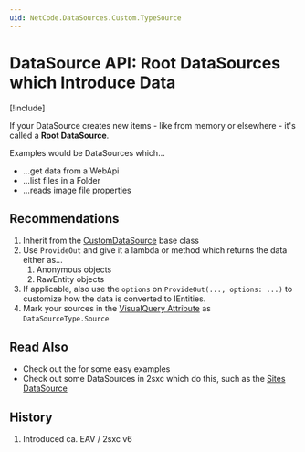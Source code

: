 ```yaml
---
uid: NetCode.DataSources.Custom.TypeSource
---
```


# DataSource API: Root DataSources which Introduce Data

[!include[](~/pages/basics/stack/_shared-float-summary.md)]
<style> .context-box-summary .datasource-custom { visibility: visible; } </style>

If your DataSource creates new items - like from memory or elsewhere - it's called a **Root DataSource**.

Examples would be DataSources which...

* ...get data from a WebApi
* ...list files in a Folder
* ...reads image file properties

## Recommendations

1. Inherit from the [CustomDataSource](xref:ToSic.Eav.DataSource.CustomDataSource) base class
1. Use `ProvideOut` and give it a lambda or method which returns the data either as...
    1. Anonymous objects
    1. RawEntity objects
1. If applicable, also use the `options` on `ProvideOut(..., options: ...)` to customize how the data is converted to IEntities.
1. Mark your sources in the [VisualQuery Attribute](xref:NetCode.DataSources.Custom.VisualQueryAttribute) as `DataSourceType.Source`

## Read Also

* Check out the [](xref:Tut.DynamicDataSources) for some easy examples
* Check out some DataSources in 2sxc which do this, such as the [Sites DataSource](xref:ToSic.Sxc.DataSources.Sites)

## History

1. Introduced ca. EAV / 2sxc v6
